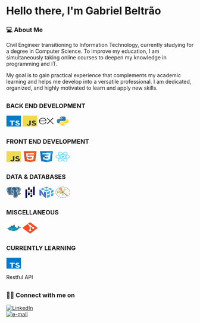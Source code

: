 <h1>Hello there, I'm Gabriel Beltrão</h1>
<h3>💻 About Me</h3>
<p>Civil Engineer transitioning to Information Technology, currently studying for a degree in Computer Science. To improve my education, I am simultaneously taking online courses to deepen my knowledge in programming and IT.</p>
<p>My goal is to gain practical experience that complements my academic learning and helps me develop into a versatile professional. I am dedicated, organized, and highly motivated to learn and apply new skills.</p>

##

<div style="display: inline_block">
  <h3> BACK END DEVELOPMENT</h3>
  <img align="center" alt="Javascript" height="30" width="40" src="https://raw.githubusercontent.com/devicons/devicon/master/icons/typescript/typescript-original.svg">
  <img align="center" alt="Javascript" height="30" width="40" src="https://raw.githubusercontent.com/devicons/devicon/master/icons/javascript/javascript-original.svg">
  <img align="center" alt="Express" height="30" width="40" src="https://raw.githubusercontent.com/devicons/devicon/master/icons/express/express-original.svg">
  <img align="center" alt="Python" height="30" width="40" src="https://raw.githubusercontent.com/devicons/devicon/master/icons/python/python-original.svg">
</div>

##

<div style="display: inline_block">
  <h3> FRONT END DEVELOPMENT</h3>
  <img align="center" alt="Javascript" height="30" width="40" src="https://raw.githubusercontent.com/devicons/devicon/master/icons/javascript/javascript-original.svg">
  <img align="center" alt="HTML5" height="30" width="40" src="https://raw.githubusercontent.com/devicons/devicon/master/icons/html5/html5-original.svg">
  <img align="center" alt="CSS3" height="30" width="40" src="https://raw.githubusercontent.com/devicons/devicon/master/icons/css3/css3-original.svg">
  <img align="center" alt="React" height="30" width="40" src="https://raw.githubusercontent.com/devicons/devicon/master/icons/react/react-original.svg">
</div>

##

<div style="display: inline_block">
  <h3> DATA & DATABASES</h3>
  <img align="center" alt="PostreSQL" height="30" width="40" src="https://raw.githubusercontent.com/devicons/devicon/master/icons/postgresql/postgresql-original.svg">
  <img align="center" alt="Pandas" height="30" width="40" src="https://raw.githubusercontent.com/devicons/devicon/master/icons/pandas/pandas-original.svg">
  <img align="center" alt="Numpy" height="30" width="40" src="https://raw.githubusercontent.com/devicons/devicon/master/icons/numpy/numpy-original.svg">
  <img align="center" alt="matplotlib" height="30" width="40" src="https://raw.githubusercontent.com/devicons/devicon/master/icons/matplotlib/matplotlib-original.svg">
</div>

##

<div style="display: inline_block">
  <h3> MISCELLANEOUS</h3>
  <img align="center" alt="Docker" height="30" width="40" src="https://raw.githubusercontent.com/devicons/devicon/master/icons/docker/docker-original.svg">
  <img align="center" alt="git" height="30" width="40" src="https://raw.githubusercontent.com/devicons/devicon/master/icons/git/git-original.svg">
</div>

##

<div style="display: inline_block">
  <h3> CURRENTLY LEARNING</h3>
  <img align="center" alt="typescript" height="30" width="40" src="https://raw.githubusercontent.com/devicons/devicon/master/icons/typescript/typescript-original.svg">
  <p>Restful API</p>
</div>

  ##
  
<div> 
  <h3>🤝🏻 Connect with me on</h3>
  <a href="https://www.linkedin.com/in/gcbeltrao/"><img alt="LinkedIn" src="https://img.shields.io/badge/LinkedIn-gcbeltrao-blue?style=flat-square&logo=linkedin"></a><br>
  <a href="mailto:gbcarvalhof@gmail.com"><img alt="e-mail" src="https://img.shields.io/badge/Email-gbcarvalhof%40gmail.com-blue?style=flat-square&logo=gmail"></a><br>
</div>
